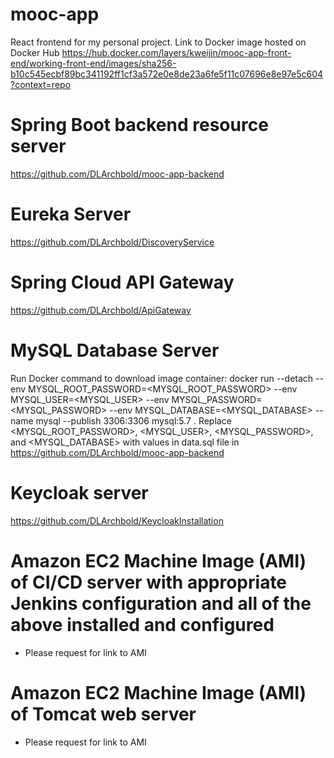 # mooc-app
React frontend for my personal project.
Link to Docker image hosted on Docker Hub
https://hub.docker.com/layers/kweijin/mooc-app-front-end/working-front-end/images/sha256-b10c545ecbf89bc341192ff1cf3a572e0e8de23a6fe5f11c07696e8e97e5c604?context=repo

# Spring Boot backend resource server
https://github.com/DLArchbold/mooc-app-backend

# Eureka Server
https://github.com/DLArchbold/DiscoveryService

# Spring Cloud API Gateway
https://github.com/DLArchbold/ApiGateway

# MySQL Database Server
Run Docker command to download image container: 
docker run --detach --env MYSQL_ROOT_PASSWORD=<MYSQL_ROOT_PASSWORD>  --env MYSQL_USER=<MYSQL_USER> --env MYSQL_PASSWORD=<MYSQL_PASSWORD> --env MYSQL_DATABASE=<MYSQL_DATABASE> --name mysql --publish 3306:3306 mysql:5.7 . Replace <MYSQL_ROOT_PASSWORD>, <MYSQL_USER>, <MYSQL_PASSWORD>, and <MYSQL_DATABASE> with values in data.sql file in https://github.com/DLArchbold/mooc-app-backend



# Keycloak server
https://github.com/DLArchbold/KeycloakInstallation

# Amazon EC2 Machine Image (AMI) of CI/CD server with appropriate Jenkins configuration and all of the above installed and configured 
- Please request for link to AMI

# Amazon EC2 Machine Image (AMI) of Tomcat web server 
- Please request for link to AMI
